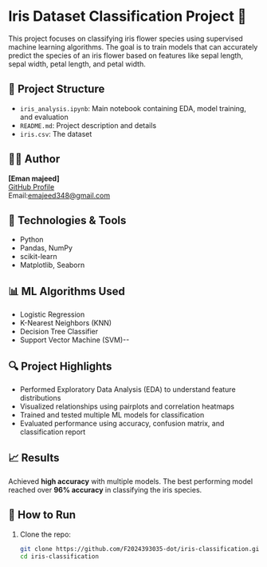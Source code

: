 # Iris Dataset Classification Project 🌸
This project focuses on classifying iris flower species using supervised machine learning algorithms. The goal is to train models that can accurately predict the species of an iris flower based on features like sepal length, sepal width, petal length, and petal width.
## 📁 Project Structure
- `iris_analysis.ipynb`: Main notebook containing EDA, model training, and evaluation
- `README.md`: Project description and details
- `iris.csv`: The dataset 
## 👨‍💻 Author
**[Eman majeed]**  
[GitHub Profile](https://github.com/F2024393035-dot)  
Email:emajeed348@gmail.com 
## 🧠 Technologies & Tools
- Python
- Pandas, NumPy
- scikit-learn
- Matplotlib, Seaborn
## 📊 ML Algorithms Used
- Logistic Regression
- K-Nearest Neighbors (KNN)
- Decision Tree Classifier
- Support Vector Machine (SVM)--
## 🔍 Project Highlights
- Performed Exploratory Data Analysis (EDA) to understand feature distributions
- Visualized relationships using pairplots and correlation heatmaps
- Trained and tested multiple ML models for classification
- Evaluated performance using accuracy, confusion matrix, and classification report
## 📈 Results
Achieved **high accuracy** with multiple models. The best performing model reached over **96% accuracy** in classifying the iris species.
## 📝 How to Run
1. Clone the repo:
   ```bash
   git clone https://github.com/F2024393035-dot/iris-classification.git
   cd iris-classification
